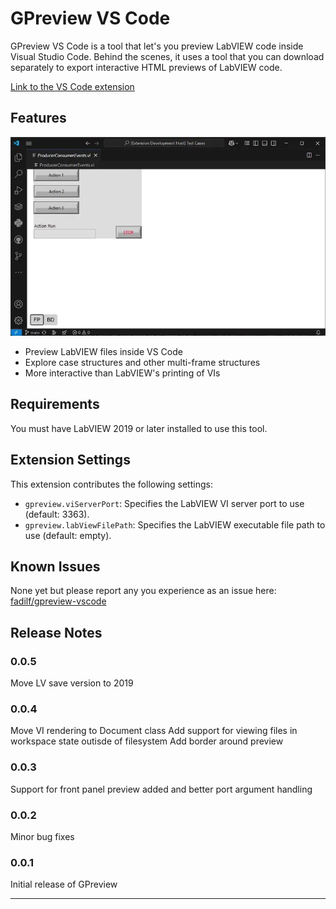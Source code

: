 # GPreview VS Code

GPreview VS Code is a tool that let's you preview LabVIEW code inside Visual Studio Code. Behind the scenes, it uses a tool that you can download separately to export interactive HTML previews of LabVIEW code.

[Link to the VS Code extension](https://marketplace.visualstudio.com/items?itemName=fadil.gpreview)

## Features

![GPreview VS Code Demo](images/GPreview%20Demo.webp)

- Preview LabVIEW files inside VS Code
- Explore case structures and other multi-frame structures
- More interactive than LabVIEW's printing of VIs

## Requirements

You must have LabVIEW 2019 or later installed to use this tool.

## Extension Settings

This extension contributes the following settings:

* `gpreview.viServerPort`: Specifies the LabVIEW VI server port to use (default: 3363).
* `gpreview.labViewFilePath`: Specifies the LabVIEW executable file path to use (default: empty).

## Known Issues

None yet but please report any you experience as an issue here: [fadilf/gpreview-vscode](https://github.com/fadilf/gpreview-vscode)

## Release Notes

### 0.0.5

Move LV save version to 2019

### 0.0.4

Move VI rendering to Document class
Add support for viewing files in workspace state outisde of filesystem
Add border around preview

### 0.0.3

Support for front panel preview added and better port argument handling

### 0.0.2

Minor bug fixes

### 0.0.1

Initial release of GPreview

---